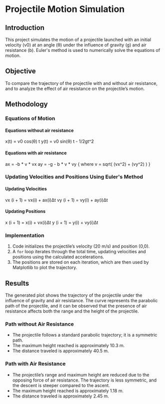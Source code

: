 # Projectile Motion Simulation

## Introduction
This project simulates the motion of a projectile launched with an initial velocity (v0) at an angle (θ) under the influence of gravity (g) and air resistance (b). Euler's method is used to numerically solve the equations of motion.

## Objective
To compare the trajectory of the projectile with and without air resistance, and to analyze the effect of air resistance on the projectile’s motion.

## Methodology

### Equations of Motion

#### Equations without air resistance
x(t) = v0 cos(θ) t 
y(t) = v0 sin(θ) t - 1/2gt^2

#### Equations with air resistance
ax = -b * v * vx
 ay = -g - b * v * vy
{ where v = sqrt( (vx^2) + (vy^2) ) }

### Updating Velocities and Positions Using Euler's Method

#### Updating Velocities
vx (i + 1) = vx(i) + ax(i)Δt
vy (i + 1) = vy(i) + ay(i)Δt

#### Updating Positions
x (i + 1) = x(i) + vx(i)Δt
y (i + 1) = y(i) + vy(i)Δt

### Implementation
1. Code initializes the projectile’s velocity (20 m/s) and position (0,0).
2. A ```for``` loop iterates through the total time, updating velocities and positions using the calculated accelerations.
3. The positions are stored on each iteration, which are then used by Matplotlib to plot the trajectory.

## Results
The generated plot shows the trajectory of the projectile under the influence of gravity and air resistance. The curve represents the parabolic path of the projectile, and it can be observed that the presence of air resistance affects both the range and the height of the projectile.

### Path without Air Resistance
- The projectile follows a standard parabolic trajectory; it is a symmetric path.
- The maximum height reached is approximately 10.3 m.
- The distance traveled is approximately 40.5 m.

### Path with Air Resistance
- The projectile’s range and maximum height are reduced due to the opposing force of air resistance. The trajectory is less symmetric, and the descent is steeper compared to the ascent.
- The maximum height reached is approximately 1.18 m.
- The distance traveled is approximately 2.45 m.

